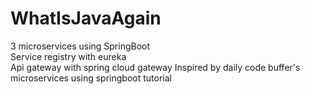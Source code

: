 # WhatIsJavaAgain
3 microservices using SpringBoot  
Service registry with eureka  
Api gateway with spring cloud gateway
Inspired by daily code buffer's microservices using springboot tutorial
